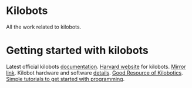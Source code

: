 # Kilobots
All the work related to kilobots.
# Getting started with kilobots
Latest official kilobots [documentation](https://www.k-team.com/mobile-robotics-products/kilobot).
[Harvard website](https://ssr.seas.harvard.edu/kilobots) for kilobots. [Mirror link](http://www.eecs.harvard.edu/ssr/projects/progSA/kilobot.html).
Kilobot hardware and software [details](https://projects.iq.harvard.edu/files/ssr/files/kilobot_documents.zip).
[Good Resource of Kilobotics](http://home.iitb.ac.in/~anuragg/files/kilobotics.pdf).
[Simple tutorials to get started with programming](https://www.kilobotics.com/labs#lab4-orbit).
